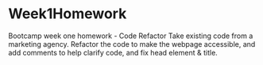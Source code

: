 # Week1Homework
Bootcamp week one homework - Code Refactor
Take existing code from a marketing agency. Refactor the code to make the webpage accessible, and add comments to help clarify code, and fix head element & title. 
